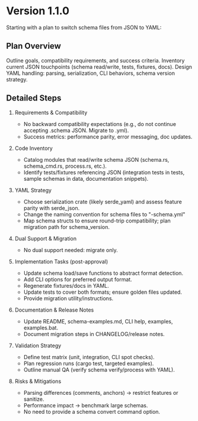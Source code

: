 # Version 1.1.0

Starting with a plan to switch schema files from JSON to YAML:

## Plan Overview

Outline goals, compatibility requirements, and success criteria.
Inventory current JSON touchpoints (schema read/write, tests, fixtures, docs).
Design YAML handling: parsing, serialization, CLI behaviors, schema version strategy.

## Detailed Steps

1. Requirements & Compatibility
	- No backward compatibility expectations (e.g., do not continue accepting .schema JSON. Migrate to .yml).
	- Success metrics: performance parity, error messaging, doc updates.

2. Code Inventory
	- Catalog modules that read/write schema JSON (schema.rs, schema_cmd.rs, process.rs, etc.).
	- Identify tests/fixtures referencing JSON (integration tests in tests, sample schemas in data, documentation snippets).

3. YAML Strategy
	- Choose serialization crate (likely serde_yaml) and assess feature parity with serde_json.
	- Change the naming convention for schema files to "-schema.yml"
	- Map schema structs to ensure round-trip compatibility; plan migration path for schema_version.
  
4. Dual Support & Migration
	- No dual support needed: migrate only.

5. Implementation Tasks (post-approval)
	- Update schema load/save functions to abstract format detection.
	- Add CLI options for preferred output format.
	- Regenerate fixtures/docs in YAML.
	- Update tests to cover both formats; ensure golden files updated.
	- Provide migration utility/instructions.

6. Documentation & Release Notes
	- Update README, schema-examples.md, CLI help, examples, examples.bat.
	- Document migration steps in CHANGELOG/release notes.

7. Validation Strategy
	- Define test matrix (unit, integration, CLI spot checks).
	- Plan regression runs (cargo test, targeted examples).
	- Outline manual QA (verify schema verify/process with YAML).

8. Risks & Mitigations
	- Parsing differences (comments, anchors) → restrict features or sanitize.
	- Performance impact → benchmark large schemas.
	- No need to provide a schema convert command option.
